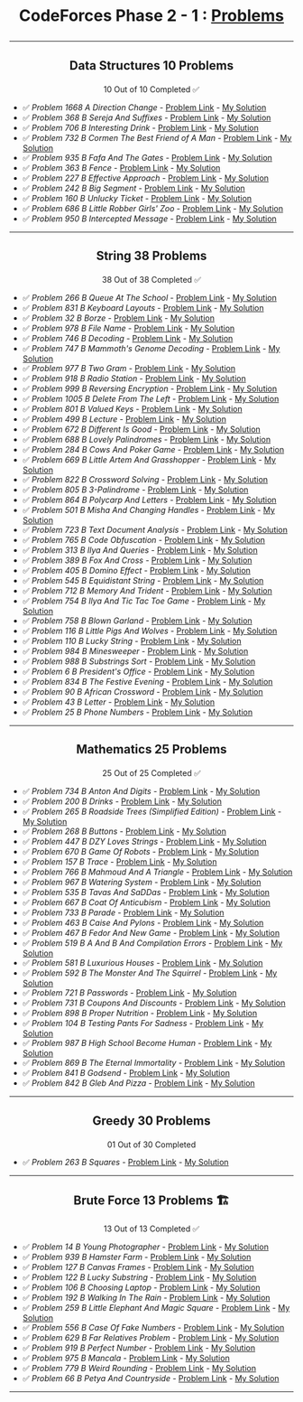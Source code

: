 # <p align="center">CodeForces Phase 2 - 1 : [Problems](https://github.com/cs-MohamedAyman/Problem-Solving-Training/tree/master/level-2/codeforces/phase-2-1)</p>
***

<!-- ✅ *Problem * - [Problem Link]() - [My Solution]() -->

## <p align="center"> Data Structures 10 Problems </p>
<p align="center"> 10 Out of 10 Completed ✅</p>

- ✅ *Problem 1668 A Direction Change* - [Problem Link](https://codeforces.com/problemset/problem/1668/A) - [My Solution](https://github.com/GeorgeBeshay/ProblemSolving/tree/main/CF_Phase_2_1/Data_Structure/P1668A_DirectionChange.java)
- ✅ *Problem 368 B Sereja And Suffixes* - [Problem Link](https://codeforces.com/contest/368/problem/B) - [My Solution](https://github.com/GeorgeBeshay/ProblemSolving/tree/main/CF_Phase_2_1/Data_Structure/P368B_SerejaAndSuffixes.java)
- ✅ *Problem 706 B Interesting Drink* - [Problem Link](https://codeforces.com/problemset/problem/706/B) - [My Solution](https://github.com/GeorgeBeshay/ProblemSolving/tree/main/CF_Phase_2_1/Data_Structure/P706B_InterestingDrink.java)
- ✅ *Problem 732 B Cormen The Best Friend of A Man* - [Problem Link](https://codeforces.com/problemset/problem/732/B) - [My Solution](https://github.com/GeorgeBeshay/ProblemSolving/tree/main/CF_Phase_2_1/Data_Structure/P732B_CormenTheBestFriendOfAMan.java)
- ✅ *Problem 935 B Fafa And The Gates* - [Problem Link](https://codeforces.com/problemset/problem/935/B) - [My Solution](https://github.com/GeorgeBeshay/ProblemSolving/tree/main/CF_Phase_2_1/Data_Structure/P935B_FafaAndTheGates.java)
- ✅ *Problem 363 B Fence* - [Problem Link](https://codeforces.com/problemset/problem/363/B) - [My Solution](https://github.com/GeorgeBeshay/ProblemSolving/tree/main/CF_Phase_2_1/Data_Structure/P363B_Fence.java)
- ✅ *Problem 227 B Effective Approach* - [Problem Link](https://codeforces.com/problemset/problem/227/B) - [My Solution](https://github.com/GeorgeBeshay/ProblemSolving/tree/main/CF_Phase_2_1/Data_Structure/P227B_EffectiveApproach.java)
- ✅ *Problem 242 B Big Segment* - [Problem Link](https://codeforces.com/problemset/problem/242/B) - [My Solution](https://github.com/GeorgeBeshay/ProblemSolving/tree/main/CF_Phase_2_1/Data_Structure/P242B_BigSegment.java)
- ✅ *Problem 160 B Unlucky Ticket* - [Problem Link](https://codeforces.com/problemset/problem/160/B) - [My Solution](https://github.com/GeorgeBeshay/ProblemSolving/tree/main/CF_Phase_2_1/Data_Structure/P160B_UnluckyTicket.java)
- ✅ *Problem 686 B Little Robber Girls' Zoo* - [Problem Link](https://codeforces.com/contest/686/problem/B) - [My Solution](https://github.com/GeorgeBeshay/ProblemSolving/tree/main/CF_Phase_2_1/Data_Structure/P686B_LittleRobberGirlsZoo.java)
- ✅ *Problem 950 B Intercepted Message* - [Problem Link](https://codeforces.com/problemset/problem/950/B) - [My Solution](https://github.com/GeorgeBeshay/ProblemSolving/tree/main/CF_Phase_2_1/Data_Structure/P950B_InterceptedMessage.java)
***

## <p align="center"> String 38 Problems </p>
<p align="center"> 38 Out of 38 Completed ✅</p>

- ✅ *Problem 266 B Queue At The School* - [Problem Link](https://codeforces.com/problemset/problem/266/B) - [My Solution](https://github.com/GeorgeBeshay/ProblemSolving/tree/main/CF_Phase_2_1/String/P266B_QueueAtTheSchool.java)
- ✅ *Problem 831 B Keyboard Layouts* - [Problem Link](https://codeforces.com/problemset/problem/831/B) - [My Solution](https://github.com/GeorgeBeshay/ProblemSolving/tree/main/CF_Phase_2_1/String/P831B_KeyboardLayouts.java)
- ✅ *Problem 32 B Borze* - [Problem Link](https://codeforces.com/problemset/problem/32/B) - [My Solution](https://github.com/GeorgeBeshay/ProblemSolving/tree/main/CF_Phase_2_1/String/P32B_Borze.java)
- ✅ *Problem 978 B File Name* - [Problem Link](https://codeforces.com/problemset/problem/978/B) - [My Solution](https://github.com/GeorgeBeshay/ProblemSolving/tree/main/CF_Phase_2_1/String/P978B_FileName.java)
- ✅ *Problem 746 B Decoding* - [Problem Link](https://codeforces.com/problemset/problem/746/B) - [My Solution](https://github.com/GeorgeBeshay/ProblemSolving/tree/main/CF_Phase_2_1/String/P746B_Decoding.java)
- ✅ *Problem 747 B Mammoth's Genome Decoding* - [Problem Link](https://codeforces.com/problemset/problem/747/B) - [My Solution](https://github.com/GeorgeBeshay/ProblemSolving/tree/main/CF_Phase_2_1/String/P747B_MammothsGenomeDecoding.java)
- ✅ *Problem 977 B Two Gram* - [Problem Link](https://codeforces.com/problemset/problem/977/B) - [My Solution](https://github.com/GeorgeBeshay/ProblemSolving/tree/main/CF_Phase_2_1/String/P977B_TwoGram.java)
- ✅ *Problem 918 B Radio Station* - [Problem Link](https://codeforces.com/problemset/problem/918/B) - [My Solution](https://github.com/GeorgeBeshay/ProblemSolving/tree/main/CF_Phase_2_1/String/P918B_RadioStation.java)
- ✅ *Problem 999 B Reversing Encryption* - [Problem Link](https://codeforces.com/problemset/problem/999/B) - [My Solution](https://github.com/GeorgeBeshay/ProblemSolving/tree/main/CF_Phase_2_1/String/P999B_ReversingEncryption.java)
- ✅ *Problem 1005 B Delete From The Left* - [Problem Link](https://codeforces.com/problemset/problem/1005/B) - [My Solution](https://github.com/GeorgeBeshay/ProblemSolving/tree/main/CF_Phase_2_1/String/P1005B_DeleteFromTheLeft.java)
- ✅ *Problem 801 B Valued Keys* - [Problem Link](https://codeforces.com/problemset/problem/801/B) - [My Solution](https://github.com/GeorgeBeshay/ProblemSolving/tree/main/CF_Phase_2_1/String/P801B_ValuedKeys.java)
- ✅ *Problem 499 B Lecture* - [Problem Link](https://codeforces.com/problemset/problem/499/B) - [My Solution](https://github.com/GeorgeBeshay/ProblemSolving/tree/main/CF_Phase_2_1/String/P499B_Lecture.java)
- ✅ *Problem 672 B Different Is Good* - [Problem Link](https://codeforces.com/problemset/problem/672/B) - [My Solution](https://github.com/GeorgeBeshay/ProblemSolving/tree/main/CF_Phase_2_1/String/P672B_DifferentIsGood.java)
- ✅ *Problem 688 B Lovely Palindromes* - [Problem Link](https://codeforces.com/problemset/problem/688/B) - [My Solution](https://github.com/GeorgeBeshay/ProblemSolving/tree/main/CF_Phase_2_1/String/P688B_LovelyPalindromes.java)
- ✅ *Problem 284 B Cows And Poker Game* - [Problem Link](https://codeforces.com/problemset/problem/284/B) - [My Solution](https://github.com/GeorgeBeshay/ProblemSolving/tree/main/CF_Phase_2_1/String/P248B_CowsAndPokerGame.java)
- ✅ *Problem 669 B Little Artem And Grasshopper* - [Problem Link](https://codeforces.com/problemset/problem/669/B) - [My Solution](https://github.com/GeorgeBeshay/ProblemSolving/tree/main/CF_Phase_2_1/String/P669B_LittleArtemAndGrasshopper.java)
- ✅ *Problem 822 B Crossword Solving* - [Problem Link](https://codeforces.com/problemset/problem/822/B) - [My Solution](https://github.com/GeorgeBeshay/ProblemSolving/tree/main/CF_Phase_2_1/String/P822B_CrosswordSolving.java)
- ✅ *Problem 805 B 3-Palindrome* - [Problem Link](https://codeforces.com/problemset/problem/805/B) - [My Solution](https://github.com/GeorgeBeshay/ProblemSolving/tree/main/CF_Phase_2_1/String/P805B_3Palindrome.java)
- ✅ *Problem 864 B Polycarp And Letters* - [Problem Link](https://codeforces.com/problemset/problem/864/B) - [My Solution](https://github.com/GeorgeBeshay/ProblemSolving/tree/main/CF_Phase_2_1/String/P864B_PolycarpAndLetters.java)
- ✅ *Problem 501 B Misha And Changing Handles* - [Problem Link](https://codeforces.com/problemset/problem/501/B) - [My Solution](https://github.com/GeorgeBeshay/ProblemSolving/tree/main/CF_Phase_2_1/String/P501B_MishaAndChangingHandles.java)
- ✅ *Problem 723 B Text Document Analysis* - [Problem Link](https://codeforces.com/problemset/problem/723/B) - [My Solution](https://github.com/GeorgeBeshay/ProblemSolving/tree/main/CF_Phase_2_1/String/P723B_TextDocumentAnalysis.java)
- ✅ *Problem 765 B Code Obfuscation* - [Problem Link](https://codeforces.com/problemset/problem/765/B) - [My Solution](https://github.com/GeorgeBeshay/ProblemSolving/tree/main/CF_Phase_2_1/String/P765B_CodeObfuscation.java)
- ✅ *Problem 313 B Ilya And Queries* - [Problem Link](https://codeforces.com/problemset/problem/313/B) - [My Solution](https://github.com/GeorgeBeshay/ProblemSolving/tree/main/CF_Phase_2_1/String/P313B_llyaAndQueries.java)
- ✅ *Problem 389 B Fox And Cross* - [Problem Link](https://codeforces.com/problemset/problem/389/B) - [My Solution](https://github.com/GeorgeBeshay/ProblemSolving/tree/main/CF_Phase_2_1/String/P389B_FoxAndCross.java)
- ✅ *Problem 405 B Domino Effect* - [Problem Link](https://codeforces.com/problemset/problem/405/B) - [My Solution](https://github.com/GeorgeBeshay/ProblemSolving/tree/main/CF_Phase_2_1/String/P405B_DominoEffect.java)
- ✅ *Problem 545 B Equidistant String* - [Problem Link](https://codeforces.com/problemset/problem/545/B) - [My Solution](https://github.com/GeorgeBeshay/ProblemSolving/tree/main/CF_Phase_2_1/String/P545B_EquidistantString.java)
- ✅ *Problem 712 B Memory And Trident* - [Problem Link](https://codeforces.com/problemset/problem/712/B) - [My Solution](https://github.com/GeorgeBeshay/ProblemSolving/tree/main/CF_Phase_2_1/String/P712B_MemoryAndTrident.java)
- ✅ *Problem 754 B Ilya And Tic Tac Toe Game* - [Problem Link](https://codeforces.com/problemset/problem/754/B) - [My Solution](https://github.com/GeorgeBeshay/ProblemSolving/tree/main/CF_Phase_2_1/String/P754B_IlyaAndTicTacToeGame.java)
- ✅ *Problem 758 B Blown Garland* - [Problem Link](https://codeforces.com/contest/758/problem/B) - [My Solution](https://github.com/GeorgeBeshay/ProblemSolving/tree/main/CF_Phase_2_1/String/P758B_BlownGarland.java)
- ✅ *Problem 116 B Little Pigs And Wolves* - [Problem Link](https://codeforces.com/problemset/problem/116/B) - [My Solution](https://github.com/GeorgeBeshay/ProblemSolving/tree/main/CF_Phase_2_1/String/P116B_LittlePigsAndWolves.java)
- ✅ *Problem 110 B Lucky String* - [Problem Link](https://codeforces.com/problemset/problem/110/B) - [My Solution](https://github.com/GeorgeBeshay/ProblemSolving/tree/main/CF_Phase_2_1/String/P110B_LuckyString.java)
- ✅ *Problem 984 B Minesweeper* - [Problem Link](https://codeforces.com/contest/984/problem/B) - [My Solution](https://github.com/GeorgeBeshay/ProblemSolving/tree/main/CF_Phase_2_1/String/P984B_Minesweeper.java)
- ✅ *Problem 988 B Substrings Sort* - [Problem Link](https://codeforces.com/problemset/problem/988/B) - [My Solution](https://github.com/GeorgeBeshay/ProblemSolving/tree/main/CF_Phase_2_1/String/P988B_SubstringsSort.java)
- ✅ *Problem 6 B President's Office* - [Problem Link](https://codeforces.com/problemset/problem/6/B) - [My Solution](https://github.com/GeorgeBeshay/ProblemSolving/tree/main/CF_Phase_2_1/String/P6B_PresidentsOffice.java)
- ✅ *Problem 834 B The Festive Evening* - [Problem Link](https://codeforces.com/problemset/problem/834/B) - [My Solution](https://github.com/GeorgeBeshay/ProblemSolving/tree/main/CF_Phase_2_1/String/P834B_TheFestiveEvening.java)
- ✅ *Problem 90 B African Crossword* - [Problem Link](https://codeforces.com/problemset/problem/90/B) - [My Solution](https://github.com/GeorgeBeshay/ProblemSolving/tree/main/CF_Phase_2_1/String/P90B_AfricanCrossword.java)
- ✅ *Problem 43 B Letter* - [Problem Link](https://codeforces.com/problemset/problem/43/B) - [My Solution](https://github.com/GeorgeBeshay/ProblemSolving/tree/main/CF_Phase_2_1/String/P43B_Letter.java)
- ✅ *Problem 25 B Phone Numbers* - [Problem Link](https://codeforces.com/problemset/problem/25/B) - [My Solution](https://github.com/GeorgeBeshay/ProblemSolving/tree/main/CF_Phase_2_1/String/P25B_PhoneNumbers.java)
***

## <p align="center"> Mathematics 25 Problems </p>
<p align="center"> 25 Out of 25 Completed ✅</p>

- ✅ *Problem 734 B Anton And Digits* - [Problem Link](https://codeforces.com/problemset/problem/734/B) - [My Solution](https://github.com/GeorgeBeshay/ProblemSolving/tree/main/CF_Phase_2_1/Mathematics/P734B_AntonAndDigits.java)
- ✅ *Problem 200 B Drinks* - [Problem Link](https://codeforces.com/problemset/problem/200/B) - [My Solution](https://github.com/GeorgeBeshay/ProblemSolving/tree/main/CF_Phase_2_1/Mathematics/P200B_Drinks.java)
- ✅ *Problem 265 B Roadside Trees (Simplified Edition)* - [Problem Link](https://codeforces.com/problemset/problem/265/B) - [My Solution](https://github.com/GeorgeBeshay/ProblemSolving/tree/main/CF_Phase_2_1/Mathematics/P265B_RoadsideTreesSimplifiedEdition.java)
- ✅ *Problem 268 B Buttons* - [Problem Link](https://codeforces.com/problemset/problem/268/B) - [My Solution](https://github.com/GeorgeBeshay/ProblemSolving/tree/main/CF_Phase_2_1/Mathematics/P268B_Buttons.java)
- ✅ *Problem 447 B DZY Loves Strings* - [Problem Link](https://codeforces.com/problemset/problem/447/B) - [My Solution](https://github.com/GeorgeBeshay/ProblemSolving/tree/main/CF_Phase_2_1/Mathematics/P447B_DZYLovesStrings.java)
- ✅ *Problem 670 B Game Of Robots* - [Problem Link](https://codeforces.com/problemset/problem/670/B) - [My Solution](https://github.com/GeorgeBeshay/ProblemSolving/tree/main/CF_Phase_2_1/Mathematics/P670B_GameOfRobots.java)
- ✅ *Problem 157 B Trace* - [Problem Link](https://codeforces.com/problemset/problem/157/B) - [My Solution](https://github.com/GeorgeBeshay/ProblemSolving/tree/main/CF_Phase_2_1/Mathematics/P157B_Trace.java)
- ✅ *Problem 766 B Mahmoud And A Triangle* - [Problem Link](https://codeforces.com/problemset/problem/766/B) - [My Solution](https://github.com/GeorgeBeshay/ProblemSolving/tree/main/CF_Phase_2_1/Mathematics/P766B_MahmoudAndATriangle.java)
- ✅ *Problem 967 B Watering System* - [Problem Link](https://codeforces.com/problemset/problem/967/B) - [My Solution](https://github.com/GeorgeBeshay/ProblemSolving/blob/main/CF_Phase_2_1/Mathematics/P967B_WateringSystem.java)
- ✅ *Problem 535 B Tavas And SaDDas* - [Problem Link](https://codeforces.com/problemset/problem/535/B) - [My Solution](https://github.com/GeorgeBeshay/ProblemSolving/blob/main/CF_Phase_2_1/Mathematics/P535B_TavasAndSaDDas.java)
- ✅ *Problem 667 B Coat Of Anticubism* - [Problem Link](https://codeforces.com/problemset/problem/667/B) - [My Solution](https://github.com/GeorgeBeshay/ProblemSolving/blob/main/CF_Phase_2_1/Mathematics/P667B_CoatOfAnticubism.javahttps://github.com/GeorgeBeshay/ProblemSolving/blob/main/CF_Phase_2_1/Mathematics/P667B_CoatOfAnticubism.java)
- ✅ *Problem 733 B Parade* - [Problem Link](https://codeforces.com/problemset/problem/733/B) - [My Solution](https://github.com/GeorgeBeshay/ProblemSolving/blob/main/CF_Phase_2_1/Mathematics/P733B_Parade.java)
- ✅ *Problem 463 B Caise And Pylons* - [Problem Link](https://codeforces.com/problemset/problem/463/B) - [My Solution](https://github.com/GeorgeBeshay/ProblemSolving/blob/main/CF_Phase_2_1/Mathematics/P463B_CaisaAndPylons.java)
- ✅ *Problem 467 B Fedor And New Game* - [Problem Link](https://codeforces.com/problemset/problem/467/B) - [My Solution](https://github.com/GeorgeBeshay/ProblemSolving/blob/main/CF_Phase_2_1/Mathematics/P467B_FedorAndNewGame.java)
- ✅ *Problem 519 B A And B And Compilation Errors* - [Problem Link](https://codeforces.com/problemset/problem/519/B) - [My Solution](https://github.com/GeorgeBeshay/ProblemSolving/blob/main/CF_Phase_2_1/Mathematics/P519B_AAndBAndCompliationErrors.java)
- ✅ *Problem 581 B Luxurious Houses* - [Problem Link](https://codeforces.com/problemset/problem/581/B) - [My Solution](https://github.com/GeorgeBeshay/ProblemSolving/blob/main/CF_Phase_2_1/Mathematics/P581B_LuxuriousHouses.java)
- ✅ *Problem 592 B The Monster And The Squirrel* - [Problem Link](https://codeforces.com/problemset/problem/592/B) - [My Solution](https://github.com/GeorgeBeshay/ProblemSolving/blob/main/CF_Phase_2_1/Mathematics/P592B_TheMonsterAndTheSquirrel.java)
- ✅ *Problem 721 B Passwords* - [Problem Link](https://codeforces.com/problemset/problem/721/B) - [My Solution](https://github.com/GeorgeBeshay/ProblemSolving/blob/main/CF_Phase_2_1/Mathematics/P721B_Passwords.java)
- ✅ *Problem 731 B Coupons And Discounts* - [Problem Link](https://codeforces.com/problemset/problem/731/B) - [My Solution](https://github.com/GeorgeBeshay/ProblemSolving/blob/main/CF_Phase_2_1/Mathematics/P731B_CouponsAndDiscounts.java)
- ✅ *Problem 898 B Proper Nutrition* - [Problem Link](https://codeforces.com/problemset/problem/898/B) - [My Solution](https://github.com/GeorgeBeshay/ProblemSolving/blob/main/CF_Phase_2_1/Mathematics/P898B_ProperNutrition.java)
- ✅ *Problem 104 B Testing Pants For Sadness* - [Problem Link](https://codeforces.com/problemset/problem/104/B) - [My Solution](https://github.com/GeorgeBeshay/ProblemSolving/blob/main/CF_Phase_2_1/Mathematics/P104B_TestingPantsForSadness.java)
- ✅ *Problem 987 B High School Become Human* - [Problem Link](https://codeforces.com/contest/987/problem/B) - [My Solution](https://github.com/GeorgeBeshay/ProblemSolving/blob/main/CF_Phase_2_1/Mathematics/P987B_HighSchoolBecomeHuman.java)
- ✅ *Problem 869 B The Eternal Immortality* - [Problem Link](https://codeforces.com/contest/869/problem/B) - [My Solution](https://github.com/GeorgeBeshay/ProblemSolving/blob/main/CF_Phase_2_1/Mathematics/P869B_TheEternalImmortality.java)
- ✅ *Problem 841 B Godsend* - [Problem Link](https://codeforces.com/problemset/problem/841/B) - [My Solution](https://github.com/GeorgeBeshay/ProblemSolving/blob/main/CF_Phase_2_1/Mathematics/P841B_Godsend.java)
- ✅ *Problem 842 B Gleb And Pizza* - [Problem Link](https://codeforces.com/problemset/problem/842/B) - [My Solution](https://github.com/GeorgeBeshay/ProblemSolving/blob/main/CF_Phase_2_1/Mathematics/P842B_GlebAndPizza.java)
***

## <p align="center"> Greedy 30 Problems </p>
<p align="center"> 01 Out of 30 Completed </p>

- ✅ *Problem 263 B Squares* - [Problem Link](https://codeforces.com/problemset/problem/263/B) - [My Solution](https://github.com/GeorgeBeshay/ProblemSolving/blob/main/CF_Phase_2_1/Greedy/P263B_Squares.java)
***

## <p align="center"> Brute Force 13 Problems 🏗️</p>
<p align="center"> 13 Out of 13 Completed ✅</p>

- ✅ *Problem 14 B Young Photographer* - [Problem Link](https://codeforces.com/contest/14/problem/B) - [My Solution](https://github.com/GeorgeBeshay/ProblemSolving/blob/main/CF_Phase_2_1/Brute_Force/P14B_YoungPhotographer.java)
- ✅ *Problem 939 B Hamster Farm* - [Problem Link](https://codeforces.com/problemset/problem/939/B) - [My Solution](https://github.com/GeorgeBeshay/ProblemSolving/blob/main/CF_Phase_2_1/Brute_Force/P939B_HamsterFarm.py)
- ✅ *Problem 127 B Canvas Frames* - [Problem Link](https://codeforces.com/problemset/problem/127/B) - [My Solution](https://github.com/GeorgeBeshay/ProblemSolving/blob/main/CF_Phase_2_1/Brute_Force/P127B_CanvasFrames.py)
- ✅ *Problem 122 B Lucky Substring* - [Problem Link](https://codeforces.com/problemset/problem/122/B) - [My Solution](https://github.com/GeorgeBeshay/ProblemSolving/blob/main/CF_Phase_2_1/Brute_Force/P122B_LuckySubstring.py)
- ✅ *Problem 106 B Choosing Laptop* - [Problem Link](https://codeforces.com/contest/106/problem/B) - [My Solution](https://github.com/GeorgeBeshay/ProblemSolving/blob/main/CF_Phase_2_1/Brute_Force/P106B_ChoosingLaptop.py)
- ✅ *Problem 192 B Walking In The Rain* - [Problem Link](https://codeforces.com/problemset/problem/192/B) - [My Solution](https://github.com/GeorgeBeshay/ProblemSolving/blob/main/CF_Phase_2_1/Brute_Force/P192B_WalkingInTheRain.java)
- ✅ *Problem 259 B Little Elephant And Magic Square* - [Problem Link](https://codeforces.com/problemset/problem/259/B) - [My Solution](https://github.com/GeorgeBeshay/ProblemSolving/blob/main/CF_Phase_2_1/Brute_Force/P259B_LittleElephantAndMagicSquare.java)
- ✅ *Problem 556 B Case Of Fake Numbers* - [Problem Link](https://codeforces.com/problemset/problem/556/B) - [My Solution](https://github.com/GeorgeBeshay/ProblemSolving/blob/main/CF_Phase_2_1/Brute_Force/P556B_CaseOfFakeNumbers.java)
- ✅ *Problem 629 B Far Relatives Problem* - [Problem Link](https://codeforces.com/problemset/problem/629/B) - [My Solution](https://github.com/GeorgeBeshay/ProblemSolving/blob/main/CF_Phase_2_1/Brute_Force/P629B_FarRelativesProblem.java)
- ✅ *Problem 919 B Perfect Number* - [Problem Link](https://codeforces.com/problemset/problem/919/B) - [My Solution](https://github.com/GeorgeBeshay/ProblemSolving/blob/main/CF_Phase_2_1/Brute_Force/P919B_PerfectNumber.py)
- ✅ *Problem 975 B Mancala* - [Problem Link](https://codeforces.com/contest/975/problem/B) - [My Solution](https://github.com/GeorgeBeshay/ProblemSolving/blob/main/CF_Phase_2_1/Brute_Force/P975B_Mancala.py)
- ✅ *Problem 779 B Weird Rounding* - [Problem Link](https://codeforces.com/problemset/problem/779/B) - [My Solution](https://github.com/GeorgeBeshay/ProblemSolving/blob/main/CF_Phase_2_1/Brute_Force/P779B_WeirdRounding.java)
- ✅ *Problem 66 B Petya And Countryside* - [Problem Link](https://codeforces.com/problemset/problem/66/B) - [My Solution](https://github.com/GeorgeBeshay/ProblemSolving/blob/main/CF_Phase_2_1/Brute_Force/P66B_PetyaAndCountryside.java)
***
